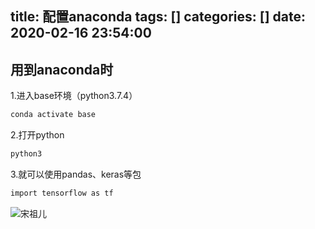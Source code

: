 title: 配置anaconda
tags: []
categories: []
date: 2020-02-16 23:54:00
---
## 用到anaconda时
1.进入base环境（python3.7.4）
``` bash
conda activate base 
```
2.打开python
``` bash
python3
```

3.就可以使用pandas、keras等包
``` bash
import tensorflow as tf
```
![宋祖儿](1.jpg)